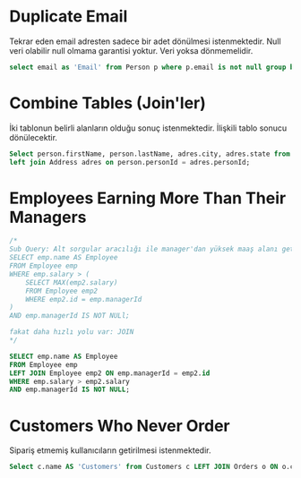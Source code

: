 # Duplicate Email
Tekrar eden email adresten sadece bir adet dönülmesi istenmektedir. Null veri olabilir null olmama garantisi yoktur. Veri yoksa dönmemelidir.
```sql
select email as 'Email' from Person p where p.email is not null group by p.email having count(*)>1;
```

# Combine Tables (Join'ler)
İki tablonun belirli alanların olduğu sonuç istenmektedir. İlişkili tablo sonucu dönülecektir.

```sql
Select person.firstName, person.lastName, adres.city, adres.state from Person person 
left join Address adres on person.personId = adres.personId;
```
# Employees Earning More Than Their Managers
```sql
/*
Sub Query: Alt sorgular aracılığı ile manager'dan yüksek maaş alanı getireceğiz.
SELECT emp.name AS Employee 
FROM Employee emp 
WHERE emp.salary > (
    SELECT MAX(emp2.salary) 
    FROM Employee emp2 
    WHERE emp2.id = emp.managerId
)
AND emp.managerId IS NOT NULl;

fakat daha hızlı yolu var: JOIN
*/

SELECT emp.name AS Employee 
FROM Employee emp
LEFT JOIN Employee emp2 ON emp.managerId = emp2.id
WHERE emp.salary > emp2.salary
AND emp.managerId IS NOT NULL;

```

# Customers Who Never Order
Sipariş etmemiş kullanıcıların getirilmesi istenmektedir.
```sql
Select c.name AS 'Customers' from Customers c LEFT JOIN Orders o ON o.customerId = c.id where o.customerId is null;
```
